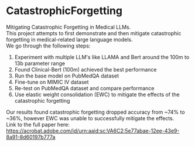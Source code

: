 # CatastrophicForgetting
Mitigating Catastrophic Forgetting in Medical LLMs. <br />
This project attempts to first demonstrate and then mitigate catastrophic forgetting in medical-related large language models. <br />
We go through the following steps: <br />
1. Experiment with multiple LLM's like LLAMA and Bert around the 100m to 13b parameter range <br />
2. Found Clinical-Bert (100m) achieved the best performance <br />
3. Run the base model on PubMedQA dataset <br />
4. Fine-tune on MIMIC IV dataset <br />
5. Re-test on PubMedQA dataset and compare performance <br />
6. Use elastic weight consolidation (EWC) to mitigate the effects of the catastrophic forgetting <br />

Our results found catastrophic forgetting dropped accuracy from ~74% to ~36%, however EWC was unable to successfully mitigate the effects. <br />
Link to the full paper here: https://acrobat.adobe.com/id/urn:aaid:sc:VA6C2:5e77abae-12ee-43e9-8a91-8d60197b777a
